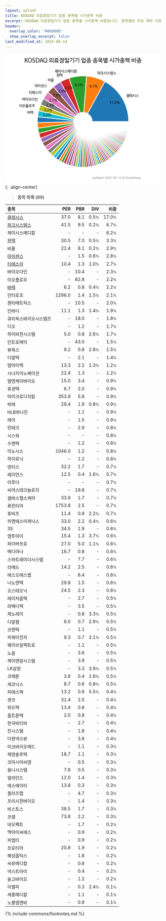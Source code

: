 ```yaml
---
layout: splash
title: KOSDAQ 의료정밀기기 업종 종목별 시가총액 비중
excerpt: KOSDAQ 의료정밀기기 업종 종목별 시가총액 비중입니다. 종목별로 주요 재무 지표를 함께 표시합니다.
header:
  overlay_color: "#800000"
  show_overlay_excerpt: false
last_modified_at: 2025-08-14
---
```



![KOSDAQ 의료정밀기기 업종 종목별 시가총액 비중](/stats/sector/images/kosdaq_업종_의료정밀기기_종목.png){: .align-center}


> **종목 목록 (89)**<a id="list"></a>

| **종목** | **PER** | **PBR** | **DIV** | **비중** |
| :------- | ------: | ------: | ------: | -------: |
| [클래시스](/214150/) | 37.0 | 8.1 | 0.5<small>%</small> | 17.0<small>%</small> |
| [파크시스템스](/140860/) | 41.5 | 9.5 | 0.2<small>%</small> | 6.7<small>%</small> |
| 제이시스메디칼 | - | - | - | 6.2<small>%</small> |
| [원텍](/336570/) | 30.5 | 7.0 | 0.5<small>%</small> | 3.3<small>%</small> |
| 비올 | 22.4 | 8.1 | 0.2<small>%</small> | 2.9<small>%</small> |
| [아이센스](/099190/) | - | 1.5 | 0.6<small>%</small> | 2.8<small>%</small> |
| [티에스이](/131290/) | 10.4 | 1.3 | 1.0<small>%</small> | 2.7<small>%</small> |
| 바이오다인 | - | 10.4 | - | 2.3<small>%</small> |
| 이오플로우 | - | 82.8 | - | 2.2<small>%</small> |
| [바텍](/043150/) | 6.2 | 0.8 | 0.4<small>%</small> | 2.2<small>%</small> |
| 인터로조 | 1296.0 | 1.4 | 1.5<small>%</small> | 2.1<small>%</small> |
| 퀀타매트릭스 | - | 10.5 | - | 2.0<small>%</small> |
| 인바디 | 11.1 | 1.3 | 1.4<small>%</small> | 1.9<small>%</small> |
| 큐리옥스바이오시스템즈 | - | 18.0 | - | 1.8<small>%</small> |
| 디오 | - | 1.2 | - | 1.7<small>%</small> |
| 하이비젼시스템 | 5.0 | 0.8 | 2.6<small>%</small> | 1.7<small>%</small> |
| 인트로메딕 | - | 43.0 | - | 1.5<small>%</small> |
| 뷰웍스 | 9.2 | 0.8 | 2.8<small>%</small> | 1.5<small>%</small> |
| 디알텍 | - | 2.1 | - | 1.4<small>%</small> |
| 엠아이텍 | 13.3 | 2.2 | 1.3<small>%</small> | 1.2<small>%</small> |
| 시너지이노베이션 | 22.4 | 1.3 | - | 1.2<small>%</small> |
| 엘앤케이바이오 | 15.0 | 3.4 | - | 0.9<small>%</small> |
| 휴센텍 | 6.7 | 2.0 | - | 0.9<small>%</small> |
| 마이크로디지탈 | 353.9 | 5.8 | - | 0.9<small>%</small> |
| 빅텍 | 29.4 | 1.9 | 0.8<small>%</small> | 0.9<small>%</small> |
| HLB파나진 | - | 1.1 | - | 0.9<small>%</small> |
| 레이 | - | 1.5 | - | 0.9<small>%</small> |
| 민테크 | - | 2.9 | - | 0.8<small>%</small> |
| 시스웍 | - | - | - | 0.8<small>%</small> |
| 수젠텍 | - | 1.2 | - | 0.8<small>%</small> |
| 이노시스 | 1046.0 | 1.2 | - | 0.8<small>%</small> |
| 하이로닉 | - | 1.2 | - | 0.8<small>%</small> |
| 덴티스 | 32.2 | 1.7 | - | 0.7<small>%</small> |
| 레이언스 | 12.5 | 0.4 | 1.6<small>%</small> | 0.7<small>%</small> |
| 이루다 | - | - | - | 0.7<small>%</small> |
| 씨어스테크놀로지 | - | 19.8 | - | 0.7<small>%</small> |
| 셀바스헬스케어 | 33.9 | 1.7 | - | 0.7<small>%</small> |
| 퓨런티어 | 1753.8 | 2.5 | - | 0.7<small>%</small> |
| 휴비츠 | 11.4 | 0.9 | 2.2<small>%</small> | 0.7<small>%</small> |
| 피앤에스미캐닉스 | 33.0 | 2.2 | 0.4<small>%</small> | 0.6<small>%</small> |
| 3S | 34.5 | 1.9 | - | 0.6<small>%</small> |
| 엠투아이 | 15.4 | 1.3 | 3.7<small>%</small> | 0.6<small>%</small> |
| 파이버프로 | 27.0 | 5.0 | 1.1<small>%</small> | 0.6<small>%</small> |
| 메디아나 | 16.7 | 0.8 | - | 0.6<small>%</small> |
| 스마트레이더시스템 | - | 7.7 | - | 0.6<small>%</small> |
| 리메드 | 14.2 | 2.5 | - | 0.6<small>%</small> |
| 에스오에스랩 | - | 6.4 | - | 0.6<small>%</small> |
| 나노엔텍 | 29.8 | 1.5 | - | 0.6<small>%</small> |
| 오스테오닉 | 24.5 | 2.3 | - | 0.6<small>%</small> |
| 레이저옵텍 | - | 2.7 | - | 0.5<small>%</small> |
| 라메디텍 | - | 3.5 | - | 0.5<small>%</small> |
| 제노레이 | - | 0.8 | 3.3<small>%</small> | 0.5<small>%</small> |
| 디알젬 | 6.0 | 0.7 | 2.9<small>%</small> | 0.5<small>%</small> |
| 코렌텍 | - | 1.1 | - | 0.5<small>%</small> |
| 피제이전자 | 9.3 | 0.7 | 3.1<small>%</small> | 0.5<small>%</small> |
| 웨이브일렉트로 | - | 1.1 | - | 0.5<small>%</small> |
| 노을 | - | 3.6 | - | 0.5<small>%</small> |
| 케이엔알시스템 | - | 3.9 | - | 0.5<small>%</small> |
| LK삼양 | - | 3.3 | 3.9<small>%</small> | 0.5<small>%</small> |
| 코메론 | 3.8 | 0.4 | 2.6<small>%</small> | 0.5<small>%</small> |
| 세코닉스 | 8.7 | 0.6 | 0.8<small>%</small> | 0.5<small>%</small> |
| 피에스텍 | 13.2 | 0.6 | 5.5<small>%</small> | 0.4<small>%</small> |
| 센코 | 31.4 | 2.0 | - | 0.4<small>%</small> |
| 위드텍 | 13.4 | 0.8 | - | 0.4<small>%</small> |
| 옵트론텍 | 2.0 | 0.8 | - | 0.4<small>%</small> |
| 한국비티비 | - | 2.7 | - | 0.4<small>%</small> |
| 진시스템 | - | 1.8 | - | 0.4<small>%</small> |
| 다원넥스뷰 | - | 3.8 | - | 0.4<small>%</small> |
| 미코바이오메드 | - | 1.1 | - | 0.3<small>%</small> |
| 재영솔루텍 | 18.7 | 1.1 | - | 0.3<small>%</small> |
| 코아시아씨엠 | - | 0.5 | - | 0.3<small>%</small> |
| 옴니시스템 | 7.6 | 0.5 | - | 0.3<small>%</small> |
| 얼라인드 | 12.0 | 1.4 | - | 0.3<small>%</small> |
| 에스에이티 | 13.8 | 0.3 | - | 0.3<small>%</small> |
| 플라즈맵 | - | 4.7 | - | 0.3<small>%</small> |
| 프리시젼바이오 | - | 1.4 | - | 0.3<small>%</small> |
| 비스토스 | 38.5 | 1.7 | - | 0.3<small>%</small> |
| 코셈 | 73.8 | 2.2 | - | 0.3<small>%</small> |
| 네오펙트 | - | 1.7 | - | 0.2<small>%</small> |
| 멕아이씨에스 | - | 0.9 | - | 0.2<small>%</small> |
| 피엠티 | - | 0.9 | - | 0.2<small>%</small> |
| 프로티아 | 20.8 | 1.9 | - | 0.2<small>%</small> |
| 해성옵틱스 | - | 1.8 | - | 0.2<small>%</small> |
| 씨유메디칼 | - | 0.6 | - | 0.2<small>%</small> |
| 넥스트아이 | - | 0.4 | - | 0.2<small>%</small> |
| 솔고바이오 | - | 1.2 | - | 0.2<small>%</small> |
| 이엘피 | - | 0.3 | 2.4<small>%</small> | 0.1<small>%</small> |
| 세종메디칼 | - | 1.1 | - | 0.1<small>%</small> |
| 노블엠앤비 | - | 0.9 | - | 0.1<small>%</small> |

{% include commons/footnotes.md %}